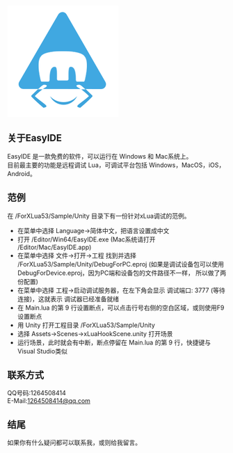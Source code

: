![](Doc/EasyIDE.png)

关于EasyIDE
-----

EasyIDE 是一款免费的软件，可以运行在 Windows 和 Mac系统上。\
目前最主要的功能是远程调试 Lua，可调试平台包括 Windows，MacOS，iOS，Android。

范例
-----
在 /ForXLua53/Sample/Unity 目录下有一份针对xLua调试的范例。
- 在菜单中选择 Language->简体中文，把语言设置成中文
- 打开 /Editor/Win64/EasyIDE.exe (Mac系统请打开 /Editor/Mac/EasyIDE.app)
- 在菜单中选择 文件->打开->工程 找到并选择 /ForXLua53/Sample/Unity/DebugForPC.eproj
  (如果是调试设备包可以使用 DebugForDevice.eproj，因为PC端和设备包的文件路径不一样，
  所以做了两份配置)
- 在菜单中选择 工程->启动调试服务器，在左下角会显示 调试端口: 3777 (等待连接)，这就表示
  调试器已经准备就绪
- 在 Main.lua 的第 9 行设置断点，可以点击行号右侧的空白区域，或则使用F9设置断点
- 用 Unity 打开工程目录 /ForXLua53/Sample/Unity
- 选择 Assets->Scenes->xLuaHookScene.unity 打开场景
- 运行场景，此时就会有中断，断点停留在 Main.lua 的第 9 行，快捷键与Visual Studio类似


联系方式
-----
QQ号码:1264508414\
E-Mail:1264508414@qq.com

结尾
-----
如果你有什么疑问都可以联系我，或则给我留言。
